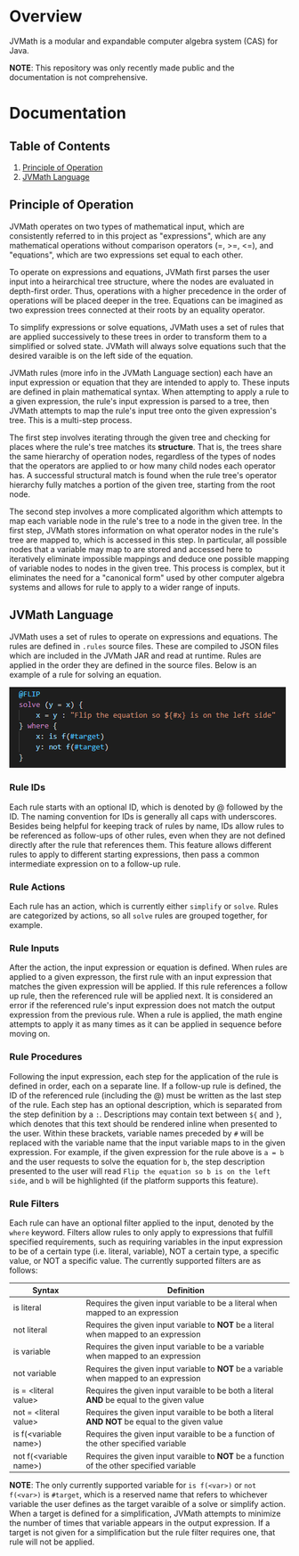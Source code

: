 # Overview
JVMath is a modular and expandable computer algebra system (CAS) for Java.

**NOTE**: This repository was only recently made public and the documentation is not comprehensive.

# Documentation

## Table of Contents
1. [Principle of Operation](#principle-of-operation)
2. [JVMath Language](#jvmath-language)

## Principle of Operation
JVMath operates on two types of mathematical input, which are consistently referred to in this project as "expressions", which are any mathematical operations without comparison operators (=, >=, <=), and "equations", which are two expressions set equal to each other.

To operate on expressions and equations, JVMath first parses the user input into a heirarchical tree structure, where the nodes are evaluated in depth-first order. Thus, operations with a higher precedence in the order of operations will be placed deeper in the tree. Equations can be imagined as two expression trees connected at their roots by an equality operator.

To simplify expressions or solve equations, JVMath uses a set of rules that are applied successively to these trees in order to transform them to a simplified or solved state. JVMath will always solve equations such that the desired varaible is on the left side of the equation.

JVMath rules (more info in the JVMath Language section) each have an input expression or equation that they are intended to apply to. These inputs are defined in plain mathematical syntax. When attempting to apply a rule to a given expression, the rule's input expression is parsed to a tree, then JVMath attempts to map the rule's input tree onto the given expression's tree. This is a multi-step process.

The first step involves iterating through the given tree and checking for places where the rule's tree matches its **structure**. That is, the trees share the same hierarchy of operation nodes, regardless of the types of nodes that the operators are applied to or how many child nodes each operator has. A successful structural match is found when the rule tree's operator hierarchy fully matches a portion of the given tree, starting from the root node.

The second step involves a more complicated algorithm which attempts to map each variable node in the rule's tree to a node in the given tree. In the first step, JVMath stores information on what operator nodes in the rule's tree are mapped to, which is accessed in this step. In particular, all possible nodes that a variable may map to are stored and accessed here to iteratively eliminate impossible mappings and deduce one possible mapping of variable nodes to nodes in the given tree. This process is complex, but it eliminates the need for a "canonical form" used by other computer algebra systems and allows for rule to apply to a wider range of inputs.

## JVMath Language
JVMath uses a set of rules to operate on expressions and equations. The rules are defined in ```.rules``` source files. These are compiled to JSON files which are included in the JVMath JAR and read at runtime. Rules are applied in the order they are defined in the source files. Below is an example of a rule for solving an equation.

![Example Solve Rule](rule_snip_highlighted.png)

### Rule IDs
Each rule starts with an optional ID, which is denoted by @ followed by the ID. The naming convention for IDs is generally all caps with underscores. Besides being helpful for keeping track of rules by name, IDs allow rules to be referenced as follow-ups of other rules, even when they are not defined directly after the rule that references them. This feature allows different rules to apply to different starting expressions, then pass a common intermediate expression on to a follow-up rule.

### Rule Actions
Each rule has an action, which is currently either ```simplify``` or ```solve```. Rules are categorized by actions, so all ```solve``` rules are grouped together, for example.

### Rule Inputs
After the action, the input expression or equation is defined. When rules are applied to a given expresson, the first rule with an input expression that matches the given expression will be applied. If this rule references a follow up rule, then the referenced rule will be applied next. It is considered an error if the referenced rule's input expression does not match the output expression from the previous rule. When a rule is applied, the math engine attempts to apply it as many times as it can be applied in sequence before moving on.

### Rule Procedures
Following the input expression, each step for the application of the rule is defined in order, each on a separate line. If a follow-up rule is defined, the ID of the referenced rule (including the @) must be written as the last step of the rule. Each step has an optional description, which is separated from the step definition by a ```:```. Descriptions may contain text between ```${``` and ```}```, which denotes that this text should be rendered inline when presented to the user. Within these brackets, variable names preceded by ```#``` will be replaced with the variable name that the input variable maps to in the given expression. For example, if the given expression for the rule above is ```a = b``` and the user requests to solve the equation for ```b```, the step description presented to the user will read ```Flip the equation so b is on the left side```, and ```b``` will be highlighted (if the platform supports this feature).

### Rule Filters
Each rule can have an optional filter applied to the input, denoted by the ```where``` keyword. Filters allow rules to only apply to expressions that fulfill specified requirements, such as requiring variables in the input expression to be of a certain type (i.e. literal, variable), NOT a certain type, a specific value, or NOT a specific value. The currently supported filters are as follows:

Syntax|Definition
---|---
is literal | Requires the given input variable to be a literal when mapped to an expression
not literal | Requires the given input variable to **NOT** be a literal when mapped to an expression
is variable | Requires the given input variable to be a variable when mapped to an expression
not variable | Requires the given input variable to **NOT** be a variable when mapped to an expression
is = \<literal value\> | Requires the given input varaible to be both a literal **AND** be equal to the given value
not = \<literal value\> | Requires the given input varaible to be both a literal **AND NOT** be equal to the given value
is f(\<variable name\>) | Requires the given input varaible to be a function of the other specified variable
not f(\<variable name\>) | Requires the given input varaible to **NOT** be a function of the other specified variable

**NOTE**: The only currently supported variable for ```is f(<var>)``` or ```not f(<var>)``` is ```#target```, which is a reserved name that refers to whichever variable the user defines as the target varaible of a solve or simplify action. When a target is defined for a simplification, JVMath attempts to minimize the number of times that variable appears in the output expression. If a target is not given for a simplification but the rule filter requires one, that rule will not be applied.
